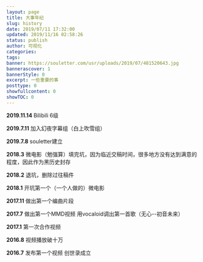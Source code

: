 ```yaml
---
layout: page
title: 大事年纪
slug: history
date: 2019/07/11 17:32:00
updated: 2019/11/16 02:58:26
status: publish
author: 可视化
categories: 
tags: 
banner: https://souletter.com/usr/uploads/2019/07/481520643.jpg
bannerascover: 1
bannerStyle: 0
excerpt: 一些重要的事
posttype: 0
showfullcontent: 0
showTOC: 0
---
```



**2019.11.14**
Bilibili 6级

**2019.7.11**
加入幻夜字幕组（白上吹雪组）

**2019.7.8**
souletter建立

**2018.3**
微电影（勉强算）填完坑，因为临近交稿时间，很多地方没有达到满意的程度，因此作为黑历史封存

**2018.2**
退坑，删除过往稿件

**2018.1**
开坑第一个（一个人做的）微电影

**2017.11**
做出第一个编曲片段

**2017.7**
做出第一个MMD视频
用vocaloid调出第一首歌（无心--初音未来）

**2017.1**
第一次合作视频

**2016.8**
视频播放破十万

**2016.7**
发布第一个视频
创世录成立